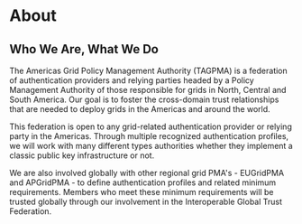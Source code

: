 # About

## Who We Are, What We Do
The Americas Grid Policy Management Authority (TAGPMA) is a federation of authentication providers and relying parties headed by a Policy Management Authority of those responsible for grids in North, Central and South America. Our goal is to foster the cross-domain trust relationships that are needed to deploy grids in the Americas and around the world.

This federation is open to any grid-related authentication provider or relying party in the Americas. Through multiple recognized authentication profiles, we will work with many different types authorities whether they implement a classic public key infrastructure or not.

We are also involved globally with other regional grid PMA's - EUGridPMA and APGridPMA - to define authentication profiles and related minimum requirements. Members who meet these minimum requirements will be trusted globally through our involvement in the Interoperable Global Trust Federation.
